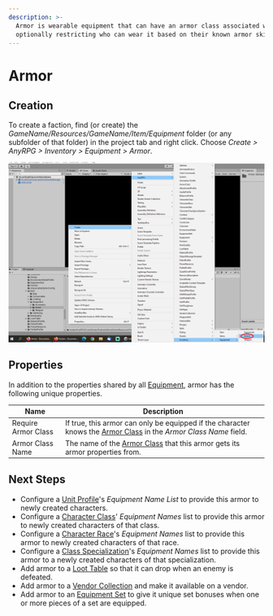 ```yaml
---
description: >-
  Armor is wearable equipment that can have an armor class associated with it,
  optionally restricting who can wear it based on their known armor skills.
---
```


# Armor

## Creation

To create a faction, find (or create) the _GameName/Resources/GameName/Item/Equipment_ folder (or any subfolder of that folder) in the project tab and right click.  Choose _Create > AnyRPG > Inventory > Equipment > Armor_.

![](<../../.gitbook/assets/image (2).png>)

## Properties

In addition to the properties shared by all [Equipment](equipment.md), armor has the following unique properties.

| Name                | Description                                                                                                                           |
| ------------------- | ------------------------------------------------------------------------------------------------------------------------------------- |
| Require Armor Class | If true, this armor can only be equipped if the character knows the [Armor Class](../armor-class.md) in the _Armor Class Name_ field. |
| Armor Class Name    | The name of the [Armor Class](../armor-class.md) that this armor gets its armor properties from.                                      |

## Next Steps

* Configure a [Unit Profile](../unit-profile.md)'s _Equipment Name List_ to provide this armor to newly created characters.
* Configure a [Character Class](../character-class.md)' _Equipment Names_ list to provide this armor to newly created characters of that class.
* Configure a [Character Race](../character-race.md)'s _Equipment Names_ list to provide this armor to newly created characters of that race.
* Configure a [Class Specialization](../class-specialization.md)'s _Equipment Names_ list to provide this armor to a newly created characters of that specialization.
* Add armor to a [Loot Table](../loot-table/) so that it can drop when an enemy is defeated.
* Add armor to a [Vendor Collection](../vendor-collection.md) and make it available on a vendor.
* Add armor to an [Equipment Set](../equipment-set.md) to give it unique set bonuses when one or more pieces of a set are equipped.
